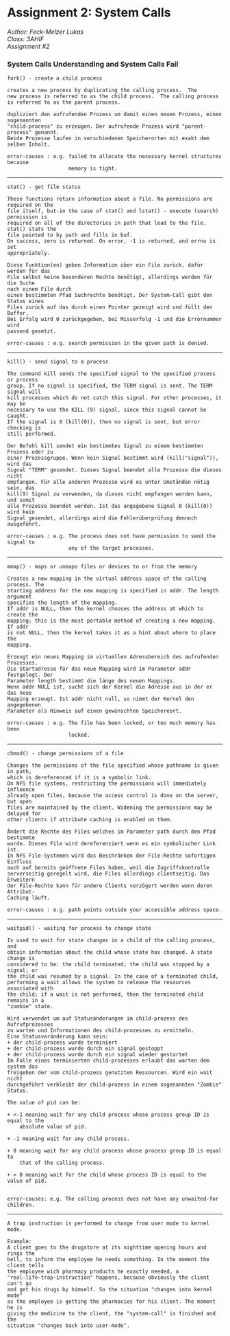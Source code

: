 # Assignment 2: System Calls  
*Author: Feck-Melzer Lukas  
 Class: 3AHIF   
 Assignment #2*

### System Calls Understanding and System Calls Fail
    fork() - create a child process

    creates a new process by duplicating the calling process.  The
    new process is referred to as the child process.  The calling process
    is referred to as the parent process.

    dupliziert den aufrufenden Prozess um damit einen neuen Prozess, einen sogenannten
    "child-process" zu erzeugen. Der aufrufende Prozess wird "parent-process" genannt.
    Beide Prozesse laufen in verschiedenen Speicherorten mit exakt dem selben Inhalt.

    error-causes : e.g. failed to allocate the necessary kernel structures because
                        memory is tight.

________________________________________________________________________________



    stat() - get file status

    These functions return information about a file. No permissions are required on the
    file itself, but-in the case of stat() and lstat() - execute (search) permission is
    required on all of the directories in path that lead to the file. stat() stats the
    file pointed to by path and fills in buf.
    On success, zero is returned. On error, -1 is returned, and errno is set
    appropriately.

    Diese Funktion(en) geben Information über ein File zurück, dafür werden für das
    File selbst keine besonderen Rechte benötigt, allerdings werden für die Suche
    nach einem File durch
    einen bestimmten Pfad Suchrechte benötigt. Der System-Call gibt den Status eines
    Files zurück auf das durch einen Pointer gezeigt wird und füllt den Buffer.
    Bei Erfolg wird 0 zurückgegeben, bei Misserfolg -1 und die Errornummer wird
    passend gesetzt.

    error-causes : e.g. search permission in the given path is denied.
________________________________________________________________________________


    kill() - send signal to a process

    The command kill sends the specified signal to the specified process or process
    group. If no signal is specified, the TERM signal is sent. The TERM signal will
    kill processes which do not catch this signal. For other processes, it may be
    necessary to use the KILL (9) signal, since this signal cannot be caught.
    If the signal is 0 (kill(0)), then no signal is sent, but error checking is
    still performed.

    Der Befehl kill sendet ein bestimmtes Signal zu einem bestimmten Prozess oder zu
    einer Prozessgruppe. Wenn kein Signal bestimmt wird (kill("signal")), wird das
    Signal "TERM" gesendet. Dieses Signal beendet alle Prozesse die dieses nicht
    empfangen. Für alle anderen Prozesse wird es unter Umständen nötig sein, das
    kill(9) Signal zu verwenden, da dieses nicht empfangen werden kann, und somit
    alle Prozesse beendet werden. Ist das angegebene Signal 0 (kill(0)) wird kein
    Signal gesendet, allerdings wird die Fehlerüberprüfung dennoch ausgeführt.

    error-causes : e.g. The process does not have permission to send the signal to
                        any of the target processes.
  ________________________________________________________________________________


    mmap() - maps or unmaps files or devices to or from the memory

    Creates a new mapping in the virtual address space of the calling process. The
    starting address for the new mapping is specified in addr. The length argument
    specifies the length of the mapping.
    If addr is NULL, then the kernel chooses the address at which to create the
    mapping; this is the most portable method of creating a new mapping. If addr
    is not NULL, then the kernel takes it as a hint about where to place the
    mapping.

    Erzeugt ein neues Mapping im virtuellen Adressbereich des aufrufenden Prozesses.
    Die Startadresse für das neue Mapping wird im Parameter addr festgelegt. Der
    Parameter length bestimmt die länge des neuen Mappings.
    Wenn addr NULL ist, sucht sich der Kernel die Adresse aus in der er das neue
    Mapping erzeugt. Ist addr nicht null, so nimmt der Kernel den angegebenen
    Parameter als Hinweis auf einen gewünschten Speichereort.

    error-causes : e.g. The file has been locked, or too much memory has been
                        locked.
  ________________________________________________________________________________

    chmod() - change permissions of a file

    Changes the permissions of the file specified whose pathname is given in path,
    which is dereferenced if it is a symbolic link.
    On NFS file systems, restricting the permissions will immediately influence
    already open files, because the access control is done on the server, but open
    files are maintained by the client. Widening the permissions may be delayed for
    other clients if attribute caching is enabled on them.

    Ändert die Rechte des Files welches im Parameter path durch den Pfad bestimmte
    wurde. Dieses File wird dereferenziert wenn es ein symbolischer Link ist.
    In NFS File-Systemen wird das Beschränken der File-Rechte sofortigen Einfluss
    auch auf bereits geöffnete Files haben, weil die Zugriffskontrolle
    serverseitig geregelt wird, die Files allerdings clientseitig. Das Erweitern
    der File-Rechte kann für andere Clients verzögert werden wenn deren Attribut-
    Caching läuft.

    error-causes : e.g. path points outside your accessible address space.
  ________________________________________________________________________________

    waitpid() - waiting for process to change state

    Is used to wait for state changes in a child of the calling process, and
    obtain information about the child whose state has changed. A state change is
    considered to be: the child terminated; the child was stopped by a signal; or
    the child was resumed by a signal. In the case of a terminated child,
    performing a wait allows the system to release the resources associated with
    the child; if a wait is not performed, then the terminated child remains in a
    "zombie" state.

    Wird verwendet um auf Statusänderungen im child-prozess des Aufrufprozesses
    zu warten und Informationen des child-prozesses zu ermitteln.
    Eine Statusveränderung kann sein:
    + der child-prozess wurde terminiert
    + der child-prozess wurde durch ein signal gestoppt
    + der child-prozess wurde durch ein signal wieder gestartet
    Im Falle eines terminierten child-prozesses erlaubt das warten dem system das
    freigeben der vom child-prozess genutzten Ressourcen. Wird ein wait nicht
    durchgeführt verbleibt der child-prozess in einem sogenannten "Zombie" Status.

    The value of pid can be:

    + <-1 meaning wait for any child process whose process group ID is equal to the
        absolute value of pid.

    + -1 meaning wait for any child process.

    + 0 meaning wait for any child process whose process group ID is equal to
        that of the calling process.

    + > 0 meaning wait for the child whose process ID is equal to the value of pid.


    error-causes: e.g. The calling process does not have any unwaited-for children.
________________________________________________________________________________
    A trap instruction is performed to change from user mode to kernel mode.

    Example:
    A client goes to the drugstore at its nighttime opening hours and rings the
    bell, to inform the employee he needs something. In the moment the client tells
    the employee wich pharmacy products he exactly needed, a
    "real-life-trap-instruction" happens, because obviously the client can't go
    and get his drugs by himself. So the situation "changes into kernel mode"
    as the employee is getting the pharmacies for his client. The moment he is
    giving the medicine to the client, the "system-call" is finished and the
    situation "changes back into user-mode".
